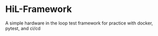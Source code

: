 # HiL-Framework
A simple hardware in the loop test framework for practice with docker, pytest, and ci/cd
